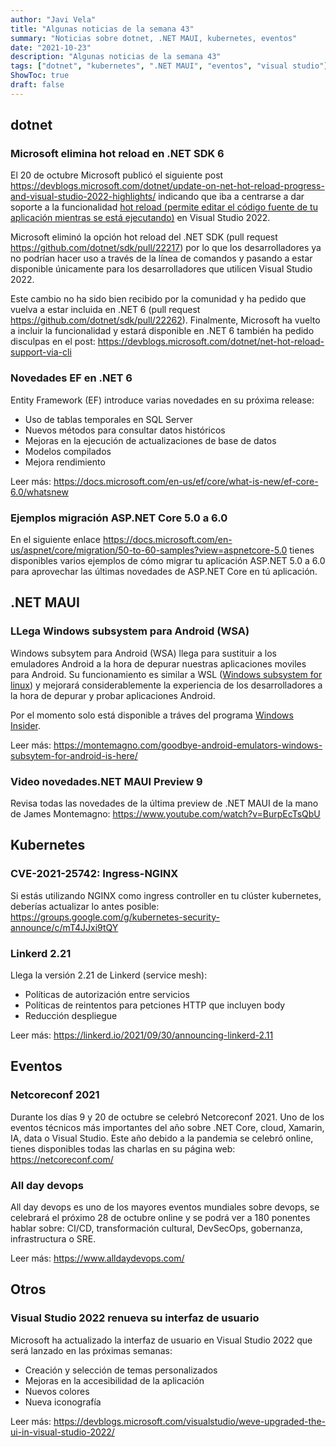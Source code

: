 ```yaml
---
author: "Javi Vela"
title: "Algunas noticias de la semana 43"
summary: "Noticias sobre dotnet, .NET MAUI, kubernetes, eventos" 
date: "2021-10-23"
description: "Algunas noticias de la semana 43"
tags: ["dotnet", "kubernetes", ".NET MAUI", "eventos", "visual studio"]
ShowToc: true
draft: false
---
```

## dotnet
### Microsoft elimina hot reload en .NET SDK 6
El 20 de octubre Microsoft publicó el siguiente post https://devblogs.microsoft.com/dotnet/update-on-net-hot-reload-progress-and-visual-studio-2022-highlights/ indicando que iba a centrarse a dar soporte a la funcionalidad [hot reload (permite editar el código fuente de tu aplicación mientras se está ejecutando)](https://devblogs.microsoft.com/dotnet/introducing-net-hot-reload/) en Visual Studio 2022. 

Microsoft eliminó la opción hot reload del .NET SDK (pull request https://github.com/dotnet/sdk/pull/22217) por lo que los desarrolladores ya no podrían hacer uso a través de la línea de comandos y pasando a estar disponible únicamente para los desarrolladores que utilicen Visual Studio 2022.

Este cambio no ha sido bien recibido por la comunidad y ha pedido que vuelva a estar incluida en .NET 6 (pull request https://github.com/dotnet/sdk/pull/22262). Finalmente, Microsoft ha vuelto a incluir la funcionalidad y estará disponible en .NET 6 también ha pedido disculpas en el post: https://devblogs.microsoft.com/dotnet/net-hot-reload-support-via-cli
<br/>

### Novedades EF en .NET 6
Entity Framework (EF) introduce varias novedades en su próxima release:
- Uso de tablas temporales en SQL Server
- Nuevos métodos para consultar datos históricos
- Mejoras en la ejecución de actualizaciones de base de datos
- Modelos compilados 
- Mejora rendimiento

Leer más: https://docs.microsoft.com/en-us/ef/core/what-is-new/ef-core-6.0/whatsnew
<br/>

### Ejemplos migración ASP.NET Core 5.0 a 6.0
En el siguiente enlace https://docs.microsoft.com/en-us/aspnet/core/migration/50-to-60-samples?view=aspnetcore-5.0 tienes disponibles varios ejemplos de cómo migrar tu aplicación ASP.NET 5.0 a 6.0 para aprovechar las últimas novedades de ASP.NET Core en tú aplicación.

## .NET MAUI
### LLega Windows subsystem para Android (WSA)
Windows subsytem para Android (WSA) llega para sustituir a los emuladores Android a la hora de depurar nuestras aplicaciones moviles para Android. Su funcionamiento es similar a WSL ([Windows subsystem for linux](https://docs.microsoft.com/en-us/windows/wsl/about)) y mejorará considerablemente la experiencia de los desarrolladores a la hora de depurar y probar aplicaciones Android.

Por el momento solo está disponible a tráves del programa [Windows Insider](https://insider.windows.com/).

Leer más: https://montemagno.com/goodbye-android-emulators-windows-subsytem-for-android-is-here/
<br/>

### Video novedades.NET MAUI Preview 9 
Revisa todas las novedades de la última preview de .NET MAUI de la mano de James Montemagno: https://www.youtube.com/watch?v=BurpEcTsQbU 
<br/>

## Kubernetes 
### CVE-2021-25742: Ingress-NGINX
Si estás utilizando NGINX  como ingress controller en tu clúster kubernetes, deberías actualizar lo antes posible: https://groups.google.com/g/kubernetes-security-announce/c/mT4JJxi9tQY
<br/>

### Linkerd 2.21
Llega la versión 2.21 de Linkerd (service mesh): 
- Políticas de autorización entre servicios
- Políticas de reintentos para petciones HTTP que incluyen body
- Reducción despliegue

Leer más: https://linkerd.io/2021/09/30/announcing-linkerd-2.11
<br/>

## Eventos
### Netcoreconf 2021
Durante los días 9 y 20 de octubre se celebró Netcoreconf 2021. Uno de los eventos técnicos más importantes del año sobre .NET Core, cloud, Xamarin, IA, data o Visual Studio. Este año debido a la pandemia se celebró online, tienes disponibles todas las charlas en su página web: https://netcoreconf.com/
<br/>

### All day devops
All day devops es uno de los mayores eventos mundiales sobre devops, se celebrará el próximo 28 de octubre online y se podrá ver a 180 ponentes hablar sobre: CI/CD, transformación cultural, DevSecOps, gobernanza, infrastructura o SRE.

Leer más: https://www.alldaydevops.com/
<br/>

## Otros
### Visual Studio 2022 renueva su interfaz de usuario
Microsoft ha actualizado la interfaz de usuario en Visual Studio 2022 que será lanzado en las próximas semanas:
- Creación y selección de temas personalizados
- Mejoras en la accesibilidad de la aplicación
- Nuevos colores
- Nueva iconografía

Leer más: https://devblogs.microsoft.com/visualstudio/weve-upgraded-the-ui-in-visual-studio-2022/
<br/>
